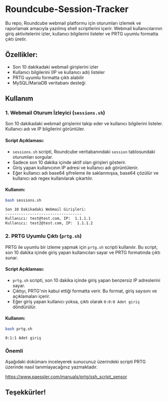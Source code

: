 # Roundcube-Session-Tracker

Bu repo, Roundcube webmail platformu için oturumları izlemek ve raporlamak amacıyla yazılmış shell scriptlerini içerir. Webmail kullanıcılarının giriş aktivitelerini izler, kullanıcı bilgilerini listeler ve PRTG uyumlu formatta çıktı üretir.

## Özellikler:
- Son 10 dakikadaki webmail girişlerini izler
- Kullanıcı bilgilerini (IP ve kullanıcı adı) listeler
- PRTG uyumlu formatta çıktı alabilir
- MySQL/MariaDB veritabanı desteği

## Kullanım

### **1. Webmail Oturum İzleyici (`sessions.sh`)**

Son 10 dakikadaki webmail girişlerini takip eder ve kullanıcı bilgilerini listeler. Kullanıcı adı ve IP bilgilerini görüntüler. 

#### Script Açıklaması:
- `sessions.sh` scripti, Roundcube veritabanındaki `session` tablosundaki oturumları sorgular. 
- Sadece son 10 dakika içinde aktif olan girişleri gösterir.
- Giriş yapan kullanıcının IP adresi ve kullanıcı adı görüntülenir.
- Eğer kullanıcı adı base64 şifreleme ile saklanmışsa, base64 çözülür ve kullanıcı adı regex kullanılarak çıkartılır.

#### Kullanım:
```bash
bash sessions.sh

Son 10 Dakikadaki Webmail Girişleri:
----------------------------------
Kullanıcı: test@test.com, IP:  1.1.1.1
Kullanıcı: test2@test.com, IP:  1.1.1.2
```

### **2. PRTG Uyumlu Çıktı (`prtg.sh`)**

PRTG ile uyumlu bir izleme yapmak için `prtg.sh` scripti kullanılır. Bu script, son 10 dakika içinde giriş yapan kullanıcıları sayar ve PRTG formatında çıktı sunar.

#### Script Açıklaması:
- `prtg.sh` scripti, son 10 dakika içinde giriş yapan benzersiz IP adreslerini sayar.
- Çıktıyı, PRTG'nin kabul ettiği formatta verir. Bu format, giriş sayısını ve açıklamaları içerir.
- Eğer giriş yapan kullanıcı yoksa, çıktı olarak `0:0:0 Adet giriş` döndürülür.

#### Kullanım:
```bash
bash prtg.sh

0:1:1 Adet giriş
```

### Önemli

Aşağıdaki dokümanı inceleyerek sunucunuz üzerindeki scripti PRTG üzerinde nasıl tanımlayacağınız yazmaktadır.

https://www.paessler.com/manuals/prtg/ssh_script_sensor

## Teşekkürler!
